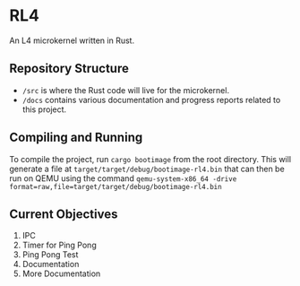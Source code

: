 # RL4
An L4 microkernel written in Rust.

## Repository Structure
- `/src` is where the Rust code will live for the microkernel.
- `/docs` contains various documentation and progress reports related to this project.

## Compiling and Running
To compile the project, run `cargo bootimage` from the root directory. This will generate a file at `target/target/debug/bootimage-rl4.bin` that can then be run on QEMU using the command `qemu-system-x86_64 -drive format=raw,file=target/target/debug/bootimage-rl4.bin`

## Current Objectives
1. IPC
1. Timer for Ping Pong
1. Ping Pong Test
1. Documentation
1. More Documentation
